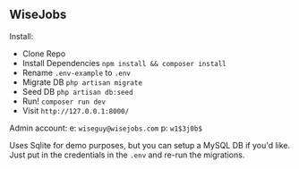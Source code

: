 ## WiseJobs

Install:
- Clone Repo
- Install Dependencies `npm install && composer install`
- Rename `.env-example` to `.env`
- Migrate DB `php artisan migrate`
- Seed DB `php artisan db:seed`
- Run! `composer run dev`
- Visit `http://127.0.0.1:8000/`

Admin account:
e: `wiseguy@wisejobs.com`
p: `w1$3j0b$`


Uses Sqlite for demo purposes, but you can setup a MySQL DB if you'd like. Just put in the credentials in the `.env` and re-run the migrations.

